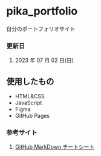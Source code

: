 # pika_portfolio

自分のポートフォリオサイト

### 更新日

1. 2023 年 07 月 02 日(日)

## 使用したもの

- HTML&CSS
- JavaScript
- Figma
- GitHub Pages

### 参考サイト

1. [GitHub MarkDown チートシート](https://gist.github.com/mignonstyle/083c9e1651d7734f84c99b8cf49d57fa)
